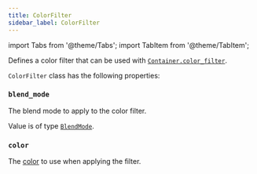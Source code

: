 ```yaml
---
title: ColorFilter
sidebar_label: ColorFilter
---
```


import Tabs from '@theme/Tabs';
import TabItem from '@theme/TabItem';

Defines a color filter that can be used with [`Container.color_filter`](/docs/controls/container#color_filter).

`ColorFilter` class has the following properties:

### `blend_mode`

The blend mode to apply to the color filter.

Value is of type [`BlendMode`](/docs/reference/types/blendmode).

### `color`

The [color](/docs/reference/colors) to use when applying the filter.